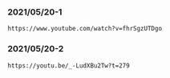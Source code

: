 ### 2021/05/20-1
```
https://www.youtube.com/watch?v=fhrSgzUTDgo
```
### 2021/05/20-2
```
https://youtu.be/_-LudXBu2Tw?t=279
```

